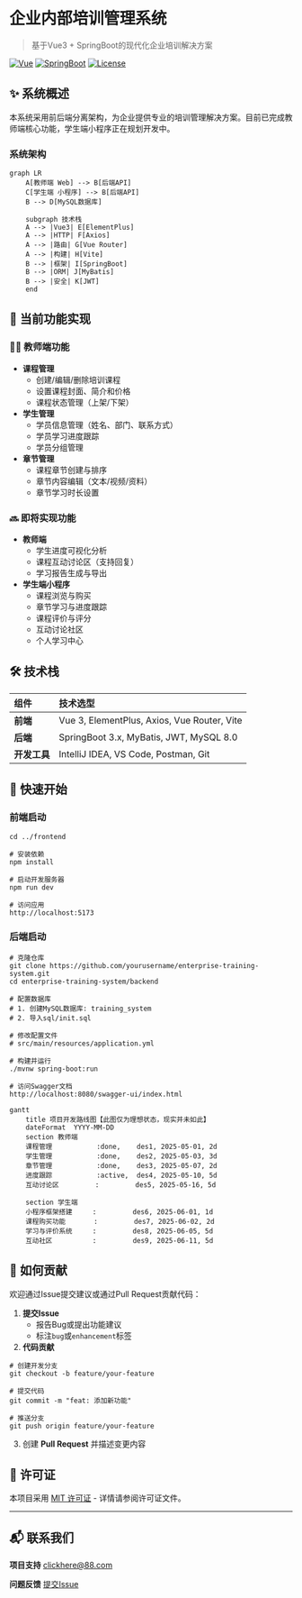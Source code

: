 # 企业内部培训管理系统

> 基于Vue3 + SpringBoot的现代化企业培训解决方案

[![Vue](https://img.shields.io/badge/Vue-3.3-green.svg)](https://vuejs.org/)
[![SpringBoot](https://img.shields.io/badge/SpringBoot-3.1-blue.svg)](https://spring.io/projects/spring-boot)
[![License](https://img.shields.io/badge/license-MIT-blue.svg)](LICENSE)




## ✨ 系统概述

本系统采用前后端分离架构，为企业提供专业的培训管理解决方案。目前已完成教师端核心功能，学生端小程序正在规划开发中。

### 系统架构

```mermaid
graph LR
    A[教师端 Web] --> B[后端API]
    C[学生端 小程序] --> B[后端API]
    B --> D[MySQL数据库]
    
    subgraph 技术栈
    A --> |Vue3| E[ElementPlus]
    A --> |HTTP| F[Axios]
    A --> |路由| G[Vue Router]
    A --> |构建| H[Vite]
    B --> |框架| I[SpringBoot]
    B --> |ORM| J[MyBatis]
    B --> |安全| K[JWT]
    end
```

## 🚀 当前功能实现

### 👨‍🏫 教师端功能

- **课程管理**
  - 创建/编辑/删除培训课程
  - 设置课程封面、简介和价格
  - 课程状态管理（上架/下架）
- **学生管理**
  - 学员信息管理（姓名、部门、联系方式）
  - 学员学习进度跟踪
  - 学员分组管理
- **章节管理**
  - 课程章节创建与排序
  - 章节内容编辑（文本/视频/资料）
  - 章节学习时长设置

### 🔜 即将实现功能

- **教师端**
  - 学生进度可视化分析
  - 课程互动讨论区（支持回复）
  - 学习报告生成与导出
- **学生端小程序**
  - 课程浏览与购买
  - 章节学习与进度跟踪
  - 课程评价与评分
  - 互动讨论社区
  - 个人学习中心

## 🛠️ 技术栈

| 组件         | 技术选型                                    |
| :----------- | :------------------------------------------ |
| **前端**     | Vue 3, ElementPlus, Axios, Vue Router, Vite |
| **后端**     | SpringBoot 3.x, MyBatis, JWT, MySQL 8.0     |
| **开发工具** | IntelliJ IDEA, VS Code, Postman, Git        |

## 🚀 快速开始

### 前端启动

```
cd ../frontend

# 安装依赖
npm install

# 启动开发服务器
npm run dev

# 访问应用
http://localhost:5173
```

### 后端启动

```
# 克隆仓库
git clone https://github.com/yourusername/enterprise-training-system.git
cd enterprise-training-system/backend

# 配置数据库
# 1. 创建MySQL数据库: training_system
# 2. 导入sql/init.sql

# 修改配置文件
# src/main/resources/application.yml

# 构建并运行
./mvnw spring-boot:run

# 访问Swagger文档
http://localhost:8080/swagger-ui/index.html
```

```mermaid
gantt
    title 项目开发路线图【此图仅为理想状态，现实并未如此】
    dateFormat  YYYY-MM-DD
    section 教师端
    课程管理           :done,    des1, 2025-05-01, 2d
    学生管理           :done,    des2, 2025-05-03, 3d
    章节管理           :done,    des3, 2025-05-07, 2d
    进度跟踪           :active,  des4, 2025-05-10, 5d
    互动讨论区         :         des5, 2025-05-16, 5d
    
    section 学生端
    小程序框架搭建     :         des6, 2025-06-01, 1d
    课程购买功能       :         des7, 2025-06-02, 2d
    学习与评价系统     :         des8, 2025-06-05, 5d
    互动社区          :         des9, 2025-06-11, 5d
```

## 🤝 如何贡献

欢迎通过Issue提交建议或通过Pull Request贡献代码：

1. **提交Issue**
   - 报告Bug或提出功能建议
   - 标注`bug`或`enhancement`标签
2. **代码贡献**

```
# 创建开发分支
git checkout -b feature/your-feature

# 提交代码
git commit -m "feat: 添加新功能"

# 推送分支
git push origin feature/your-feature
```

3. 创建 **Pull Request** 并描述变更内容

## 📄 许可证

本项目采用 [MIT 许可证](https://license/) - 详情请参阅许可证文件。

------

## 📬 联系我们

**项目支持**
[clickhere@88.com](https://www.nekowalker.cn/)

**问题反馈**
[提交Issue](https://github.com/HighToward/Training-manage-system/issues)
